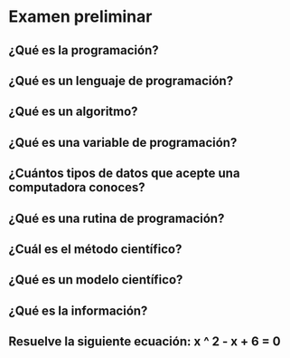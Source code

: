 # Examen preliminar

## ¿Qué es la programación?

## ¿Qué es un lenguaje de programación?

## ¿Qué es un algoritmo?

## ¿Qué es una variable de programación?

## ¿Cuántos tipos de datos que acepte una computadora conoces?

## ¿Qué es una rutina de programación?

## ¿Cuál es el método científico?

## ¿Qué es un modelo científico?

## ¿Qué es la información?

## Resuelve la siguiente ecuación: x ^ 2 - x + 6 = 0